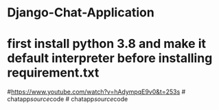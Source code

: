 # Django-Chat-Application

# first install python 3.8 and make it default interpreter before installing requirement.txt
#https://www.youtube.com/watch?v=hAdympqE9v0&t=253s
#   c h a t a p p _ s o u r c e _ c o d e  
 #   c h a t a p p _ s o u r c e _ c o d e  
 